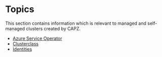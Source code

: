 # Topics

This section contains information which is relevant to managed and self-managed clusters created by CAPZ.

- [Azure Service Operator](./aso.md)
- [Clusterclass](./clusterclass.md)
- [Identities](./identities.md)
